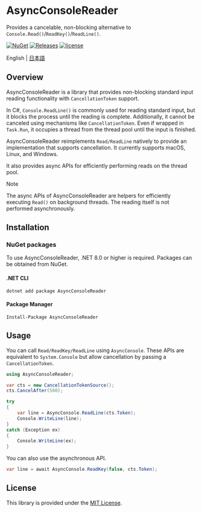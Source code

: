 # AsyncConsoleReader
Provides a cancelable, non-blocking alternative to `Console.Read()`/`ReadKey()`/`ReadLine()`.

[![NuGet](https://img.shields.io/nuget/v/AsyncConsoleReader.svg)](https://www.nuget.org/packages/AsyncConsoleReader)
[![Releases](https://img.shields.io/github/release/nuskey8/AsyncConsoleReader.svg)](https://github.com/nuskey8/AsyncConsoleReader/releases)
[![license](https://img.shields.io/badge/LICENSE-MIT-green.svg)](LICENSE)

English | [日本語](./README_JA.md)

## Overview

AsyncConsoleReader is a library that provides non-blocking standard input reading functionality with `CancellationToken` support.

In C#, `Console.ReadLine()` is commonly used for reading standard input, but it blocks the process until the reading is complete. Additionally, it cannot be canceled using mechanisms like `CancellationToken`. Even if wrapped in `Task.Run`, it occupies a thread from the thread pool until the input is finished.

AsyncConsoleReader reimplements `Read/ReadLine` natively to provide an implementation that supports cancellation. It currently supports macOS, Linux, and Windows.

It also provides async APIs for efficiently performing reads on the thread pool.

> [!NOTE]
> The async APIs of AsyncConsoleReader are helpers for efficiently executing `Read()` on background threads. The reading itself is not performed asynchronously.

## Installation

### NuGet packages

To use AsyncConsoleReader, .NET 8.0 or higher is required. Packages can be obtained from NuGet.

#### .NET CLI

```
dotnet add package AsyncConsoleReader
```

#### Package Manager

```
Install-Package AsyncConsoleReader
```

## Usage

You can call `Read/ReadKey/ReadLine` using `AsyncConsole`. These APIs are equivalent to `System.Console` but allow cancellation by passing a `CancellationToken`.

```cs
using AsyncConsoleReader;

var cts = new CancellationTokenSource();
cts.CancelAfter(500);

try
{
    var line = AsyncConsole.ReadLine(cts.Token);
    Console.WriteLine(line);
}
catch (Exception ex)
{
    Console.WriteLine(ex);
}
```

You can also use the asynchronous API.

```cs
var line = await AsyncConsole.ReadKey(false, cts.Token);
```

## License

This library is provided under the [MIT License](LICENSE).